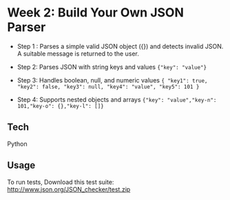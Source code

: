 
# Week 2: Build Your Own JSON Parser




 - Step 1 : Parses a simple valid JSON object ({}) and detects invalid JSON. A suitable message is returned to the user.

 - Step 2: Parses JSON with string keys and values ```{"key": "value"}```

 - Step 3: Handles boolean, null, and numeric values ```{ "key1": true, "key2": false, "key3": null, "key4": "value", "key5": 101 } ``` 
 - Step 4: Supports nested objects and arrays ```{"key": "value","key-n": 101,"key-o": {},"key-l": []}```




## Tech

Python



## Usage

To run tests, Download this test suite:
http://www.json.org/JSON_checker/test.zip 

```bash
  
```

